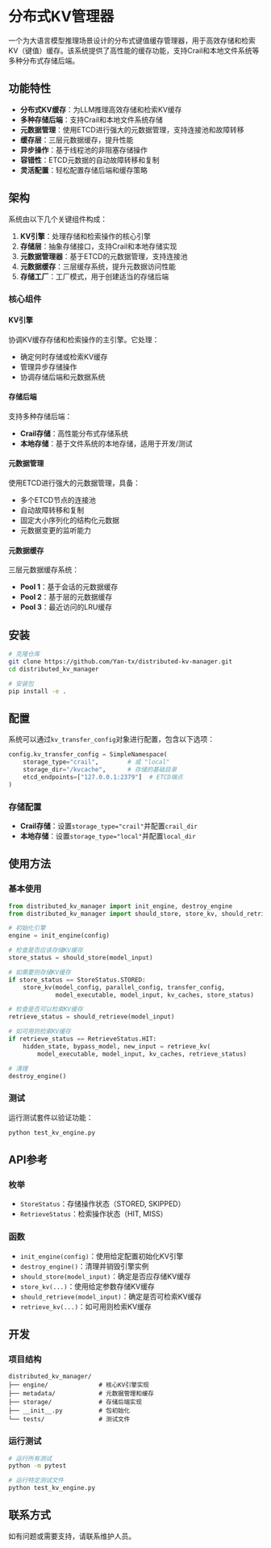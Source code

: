 # 分布式KV管理器

一个为大语言模型推理场景设计的分布式键值缓存管理器，用于高效存储和检索KV（键值）缓存。该系统提供了高性能的缓存功能，支持Crail和本地文件系统等多种分布式存储后端。

## 功能特性

- **分布式KV缓存**：为LLM推理高效存储和检索KV缓存
- **多种存储后端**：支持Crail和本地文件系统存储
- **元数据管理**：使用ETCD进行强大的元数据管理，支持连接池和故障转移
- **缓存层**：三层元数据缓存，提升性能
- **异步操作**：基于线程池的非阻塞存储操作
- **容错性**：ETCD元数据的自动故障转移和复制
- **灵活配置**：轻松配置存储后端和缓存策略

## 架构

系统由以下几个关键组件构成：

1. **KV引擎**：处理存储和检索操作的核心引擎
2. **存储层**：抽象存储接口，支持Crail和本地存储实现
3. **元数据管理器**：基于ETCD的元数据管理，支持连接池
4. **元数据缓存**：三层缓存系统，提升元数据访问性能
5. **存储工厂**：工厂模式，用于创建适当的存储后端

### 核心组件

#### KV引擎
协调KV缓存存储和检索操作的主引擎。它处理：
- 确定何时存储或检索KV缓存
- 管理异步存储操作
- 协调存储后端和元数据系统

#### 存储后端
支持多种存储后端：
- **Crail存储**：高性能分布式存储系统
- **本地存储**：基于文件系统的本地存储，适用于开发/测试

#### 元数据管理
使用ETCD进行强大的元数据管理，具备：
- 多个ETCD节点的连接池
- 自动故障转移和复制
- 固定大小序列化的结构化元数据
- 元数据变更的监听能力

#### 元数据缓存
三层元数据缓存系统：
- **Pool 1**：基于会话的元数据缓存
- **Pool 2**：基于层的元数据缓存
- **Pool 3**：最近访问的LRU缓存

## 安装

```bash
# 克隆仓库
git clone https://github.com/Yan-tx/distributed-kv-manager.git
cd distributed_kv_manager

# 安装包
pip install -e .
```

## 配置

系统可以通过`kv_transfer_config`对象进行配置，包含以下选项：

```python
config.kv_transfer_config = SimpleNamespace(
    storage_type="crail",        # 或 "local"
    storage_dir="/kvcache",      # 存储的基础目录
    etcd_endpoints=["127.0.0.1:2379"]  # ETCD端点
)
```

### 存储配置

- **Crail存储**：设置`storage_type="crail"`并配置`crail_dir`
- **本地存储**：设置`storage_type="local"`并配置`local_dir`

## 使用方法

### 基本使用

```python
from distributed_kv_manager import init_engine, destroy_engine
from distributed_kv_manager import should_store, store_kv, should_retrieve, retrieve_kv

# 初始化引擎
engine = init_engine(config)

# 检查是否应该存储KV缓存
store_status = should_store(model_input)

# 如需要则存储KV缓存
if store_status == StoreStatus.STORED:
    store_kv(model_config, parallel_config, transfer_config,
             model_executable, model_input, kv_caches, store_status)

# 检查是否可以检索KV缓存
retrieve_status = should_retrieve(model_input)

# 如可用则检索KV缓存
if retrieve_status == RetrieveStatus.HIT:
    hidden_state, bypass_model, new_input = retrieve_kv(
        model_executable, model_input, kv_caches, retrieve_status)

# 清理
destroy_engine()
```

### 测试

运行测试套件以验证功能：

```bash
python test_kv_engine.py
```

## API参考

### 枚举

- `StoreStatus`：存储操作状态（STORED, SKIPPED）
- `RetrieveStatus`：检索操作状态（HIT, MISS）

### 函数

- `init_engine(config)`：使用给定配置初始化KV引擎
- `destroy_engine()`：清理并销毁引擎实例
- `should_store(model_input)`：确定是否应存储KV缓存
- `store_kv(...)`：使用给定参数存储KV缓存
- `should_retrieve(model_input)`：确定是否可检索KV缓存
- `retrieve_kv(...)`：如可用则检索KV缓存

## 开发

### 项目结构

```
distributed_kv_manager/
├── engine/              # 核心KV引擎实现
├── metadata/            # 元数据管理和缓存
├── storage/             # 存储后端实现
├── __init__.py          # 包初始化
└── tests/               # 测试文件
```

### 运行测试

```bash
# 运行所有测试
python -m pytest

# 运行特定测试文件
python test_kv_engine.py
```

## 联系方式

如有问题或需要支持，请联系维护人员。